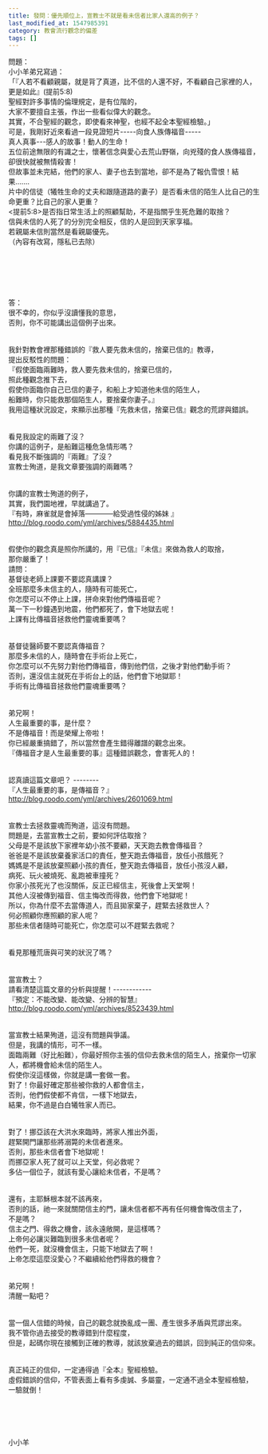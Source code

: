 ```yaml
---
title: 發問：優先順位上，宣教士不就是看未信者比家人還高的例子？
last_modified_at: 1547985391
category: 教會流行觀念的偏差
tags: []
---
```


問題：<br>小小羊弟兄寫過：<br>「『人若不看顧親屬，就是背了真道，比不信的人還不好，不看顧自己家裡的人，更是如此』(提前5:8)<br>聖經對許多事情的倫理規定，是有位階的，<br>大家不要擅自主張，作出一些看似偉大的觀念。<br>其實，不合聖經的觀念，即使看來神聖，也經不起全本聖經檢驗。」<br><!--more-->可是，我剛好近來看過一段見證短片-----向食人族傳福音-----<br>真人真事---感人的故事！動人的生命！<br>五位前途無限的有識之士，懷著信念與愛心去荒山野嶺，向兇殘的食人族傳福音，卻很快就被無情殺害！<br>但故事並未完結，他們的家人、妻子也去到當地，卻不是為了報仇雪恨！結果.......<br>片中的信徒（犧牲生命的丈夫和跟隨道路的妻子）是否看未信的陌生人比自己的生命更重？比自己的家人更重？<br><提前5:8>是否指日常生活上的照顧幫助，不是指關乎生死危難的取捨？<br>信與未信的人死了的分別完全相反，信的人是回到天家享福。<br>若親屬未信則當然是看親屬優先。<br>（內容有改寫，隱私已去除）<br><br><br><br><br><br><br>答：<br>很不幸的，你似乎沒讀懂我的意思，<br>否則，你不可能講出這個例子出來。<br><br> <br>我針對教會裡那種錯誤的『救人要先救未信的，捨棄已信的』教導，<br>提出反駁性的問題：<br>『假使面臨兩難時，救人要先救未信的，捨棄已信的，<br>照此種觀念推下去，<br>假使你面臨你自己已信的妻子，和船上才知道他未信的陌生人，<br>船難時，你只能救那個陌生人，要捨棄你妻子。』<br>我用這種狀況設定，來顯示出那種『先救未信，捨棄已信』觀念的荒謬與錯誤。<br><br> <br>看見我設定的兩難了沒？<br>你講的這例子，是船難這種危急情形嗎？<br>看見我不斷強調的『兩難』了沒？<br>宣教士殉道，是我文章要強調的兩難嗎？<br> <br> <br>你講的宣教士殉道的例子，<br>其實，我們園地裡，早就講過了。 <br>『有時，麻雀就是會掉落————給受過性侵的姊妹 』<br>http://blog.roodo.com/yml/archives/5884435.html<br> <br> <br>假使你的觀念真是照你所講的，用『已信』『未信』來做為救人的取捨，<br>那你嚴重了！<br>請問：<br>基督徒老師上課要不要認真講課？<br>全班那麼多未信主的人，隨時有可能死亡，<br>你怎麼可以不停止上課，拼命來對他們傳福音呢？<br>萬一下一秒鐘遇到地震，他們都死了，會下地獄去呢！<br>上課有比傳福音拯救他們靈魂重要嗎？<br><br><br>基督徒醫師要不要認真傳福音？<br>那麼多未信的人，隨時會在手術台上死亡，<br>你怎麼可以不先努力對他們傳福音，傳到他們信，之後才對他們動手術？<br>否則，還沒信主就死在手術台上的話，他們會下地獄耶！<br>手術有比傳福音拯救他們靈魂重要嗎？<br> <br><br>弟兄啊！<br>人生最重要的事，是什麼？<br>不是傳福音！而是榮耀上帝啦！<br>你已經嚴重搞錯了，所以當然會產生錯得離譜的觀念出來。<br>『傳福音才是人生最重要的事』這種錯誤觀念，會害死人的！<br><br><br>認真讀這篇文章吧？ --------<br>『人生最重要的事，是傳福音？』<br>http://blog.roodo.com/yml/archives/2601069.html<br> <br><br>宣教士去拯救靈魂而殉道，這沒有問題。<br>問題是，去當宣教士之前，要如何評估取捨？<br>父母是不是該放下家裡年幼小孩不要顧，天天跑去教會傳福音？<br>爸爸是不是該放棄養家活口的責任，整天跑去傳福音，放任小孩餓死？<br>媽媽是不是該放棄照顧小孩的責任，整天跑去傳福音，放任小孩沒人顧，<br>病死、玩火被燒死、亂跑被車撞死？<br>你家小孩死光了也沒關係，反正已經信主，死後會上天堂啊！<br>其他人沒被傳到福音、信主悔改而得救，他們會下地獄呢！<br>所以，你為什麼不去當傳道人，而且拋家棄子，趕緊去拯救世人？<br>何必照顧你應照顧的家人呢？<br>那些未信者隨時可能死亡，你怎麼可以不趕緊去救呢？<br><br><br>看見那種荒唐與可笑的狀況了嗎？<br><br><br>當宣教士？<br>請看清楚這篇文章的分析與提醒！------------<br>『預定：不能改變、能改變、分辨的智慧』<br>http://blog.roodo.com/yml/archives/8523439.html<br> <br><br>當宣教士結果殉道，這沒有問題與爭議。<br>但是，我講的情形，可不一樣。<br>面臨兩難（好比船難），你最好照你主張的信仰去救未信的陌生人，捨棄你一切家人，都將機會給未信的陌生人。<br>假使你沒這樣做，你就是講一套做一套。<br>對了！你最好確定那些被你救的人都會信主，<br>否則，他們假使都不肯信，一樣下地獄去，<br>結果，你不過是白白犧牲家人而已。<br> <br><br>對了！挪亞該在大洪水來臨時，將家人推出外面，<br>趕緊開門讓那些將溺斃的未信者進來。<br>否則，那些未信者會下地獄呢！<br>而挪亞家人死了就可以上天堂，何必救呢？<br>多佔一個位子，就該有愛心讓給未信者，不是嗎？<br> <br><br>還有，主耶穌根本就不該再來，<br>否則的話，祂一來就關閉信主的門，讓未信者都不再有任何機會悔改信主了，<br>不是嗎？<br>信主之門、得救之機會，該永遠敞開，是這樣嗎？<br>上帝何必讓災難臨到很多未信者呢？<br>他們一死，就沒機會信主，只能下地獄去了啊！<br>上帝怎麼這麼沒愛心？不繼續給他們得救的機會？<br> <br> <br>弟兄啊！<br>清醒一點吧？<br><br><br>當一個人信錯的時候，自己的觀念就換亂成一團、產生很多矛盾與荒謬出來。<br>我不管你過去接受的教導錯到什麼程度，<br>但是，起碼你現在接觸到正確的教導，就該放棄過去的錯誤，回到純正的信仰來。<br><br><br>真正純正的信仰，一定通得過『全本』聖經檢驗。<br>虛假錯誤的信仰，不管表面上看有多虔誠、多屬靈，一定通不過全本聖經檢驗，<br>一驗就倒！<br><br><br><br><br><br>小小羊<br><br><br><br><br><br><br><br>
